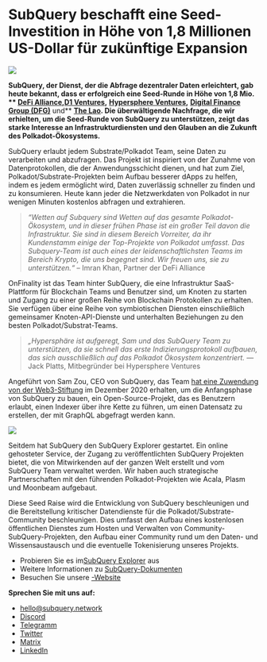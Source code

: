 # SubQuery beschafft eine Seed-Investition in Höhe von 1,8 Millionen US-Dollar für zukünftige Expansion

![](https://miro.medium.com/max/1400/0*CrM8-LKRt3slWAsN)

**SubQuery, der Dienst, der die Abfrage dezentraler Daten erleichtert, gab heute bekannt, dass er erfolgreich eine Seed-Runde in Höhe von 1,8 Mio. ** **[**DeFi Alliance**](https://defialliance.co/)**,**[**D1 Ventures**](https://d1.ventures/)**,** [**Hypersphere Ventures**](https://hypersphere.ventures/)**,** [**Digital Finance Group (DFG)**](https://www.dfg.group/) und** [**The Lao**](https://www.thelao.io/)**. Die überwältigende Nachfrage, die wir erhielten, um die Seed-Runde von SubQuery zu unterstützen, zeigt das starke Interesse an Infrastrukturdiensten und den Glauben an die Zukunft des Polkadot-Ökosystems.**

SubQuery erlaubt jedem Substrate/Polkadot Team, seine Daten zu verarbeiten und abzufragen. Das Projekt ist inspiriert von der Zunahme von Datenprotokollen, die der Anwendungsschicht dienen, und hat zum Ziel, Polkadot/Substrate-Projekten beim Aufbau besserer dApps zu helfen, indem es jedem ermöglicht wird, Daten zuverlässig schneller zu finden und zu konsumieren. Heute kann jeder die Netzwerkdaten von Polkadot in nur wenigen Minuten kostenlos abfragen und extrahieren.

> _“Wetten auf Subquery sind Wetten auf das gesamte Polkadot-Ökosystem, und in dieser frühen Phase ist ein großer Teil davon die Infrastruktur. Sie sind in diesem Bereich Vorreiter, da ihr Kundenstamm einige der Top-Projekte von Polkadot umfasst. Das Subquery-Team ist auch eines der leidenschaftlichsten Teams im Bereich Krypto, die uns begegnet sind. Wir freuen uns, sie zu unterstützen.“_ – Imran Khan, Partner der DeFi Alliance

OnFinality ist das Team hinter SubQuery, die eine Infrastruktur SaaS-Plattform für Blockchain Teams und Benutzer sind, um Knoten zu starten und Zugang zu einer großen Reihe von Blockchain Protokollen zu erhalten. Sie verfügen über eine Reihe von symbiotischen Diensten einschließlich gemeinsamer Knoten-API-Dienste und unterhalten Beziehungen zu den besten Polkadot/Substrat-Teams.

> _„Hypersphäre ist aufgeregt, Sam und das SubQuery Team zu unterstützen, da sie schnell das erste Indizierungsprotokoll aufbauen, das sich ausschließlich auf das Polkadot Ökosystem konzentriert._ — Jack Platts, Mitbegründer bei Hypersphere Ventures

Angeführt von Sam Zou, CEO von SubQuery, das Team [hat eine Zuwendung von der Web3-Stiftung](https://subquery.medium.com/subquery-delivers-its-open-source-sdk-following-a-web3-foundation-grant-20da26ae87f) im Dezember 2020 erhalten, um die Anfangsphase von SubQuery zu bauen, ein Open-Source-Projekt, das es Benutzern erlaubt, einen Indexer über ihre Kette zu führen, um einen Datensatz zu erstellen, der mit GraphQL abgefragt werden kann.

![](https://miro.medium.com/max/1000/0*kjspGYRr_BtMk015)

Seitdem hat SubQuery den SubQuery Explorer gestartet. Ein online gehosteter Service, der Zugang zu veröffentlichten SubQuery Projekten bietet, die von Mitwirkenden auf der ganzen Welt erstellt und vom SubQuery Team verwaltet werden. Wir haben auch strategische Partnerschaften mit den führenden Polkadot-Projekten wie Acala, Plasm und Moonbeam aufgebaut.

Diese Seed Raise wird die Entwicklung von SubQuery beschleunigen und die Bereitstellung kritischer Datendienste für die Polkadot/Substrate-Community beschleunigen. Dies umfasst den Aufbau eines kostenlosen öffentlichen Dienstes zum Hosten und Verwalten von Community-SubQuery-Projekten, den Aufbau einer Community rund um den Daten- und Wissensaustausch und die eventuelle Tokenisierung unseres Projekts.

-   Probieren Sie es im[SubQuery Explorer](https://explorer.subquery.network/) aus
-   Weitere Informationen zu [SubQuery-Dokumenten](https://doc.subquery.network/)
-   Besuchen Sie unsere [-Website](https://subquery.network/)

**Sprechen Sie mit uns auf:**

-   [hello@subquery.network](mailto:hello@subquery.network)
-   [Discord](https://discord.com/invite/78zg8aBSMG)
-   [Telegramm](https://t.me/subquerynetwork)
-   [Twitter](https://twitter.com/subquerynetwork)
-   [Matrix](https://matrix.to/#/#subquery:matrix.org)
-   [LinkedIn](https://www.linkedin.com/company/subquery)